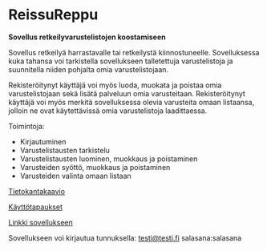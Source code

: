 # ReissuReppu
**Sovellus retkeilyvarustelistojen koostamiseen**

Sovellus retkeilyä harrastavalle tai retkeilystä kiinnostuneelle.
Sovelluksessa kuka tahansa voi tarkistella sovellukseen talletettuja varustelistoja ja suunnitella niiden pohjalta omia varustelistojaan.

Rekisteröitynyt käyttäjä voi myös luoda, muokata ja poistaa omia varustelistojaan sekä lisätä palveluun omia varusteitaan. Rekisteröitynyt käyttäjä voi myös merkitä sovelluksessa olevia varusteita omaan listaansa, jolloin ne ovat käytettävissä omia varustelistoja laadittaessa.

Toimintoja:
+ Kirjautuminen
+ Varustelistausten tarkistelu
+ Varustelistausten luominen, muokkaus ja poistaminen
+ Varusteiden syöttö, muokkaus ja poistaminen
+ Varusteiden valinta omaan listaan

[Tietokantakaavio](https://github.com/juhakaup/ReissuReppu/blob/master/documents/tsoha.png)

[Käyttötapaukset](https://github.com/juhakaup/ReissuReppu/blob/master/documents/kayttotapaukset.md)

[Linkki sovellukseen](https://reissureppu.herokuapp.com/)

Sovellukseen voi kirjautua tunnuksella: 
testi@testi.fi salasana:salasana

